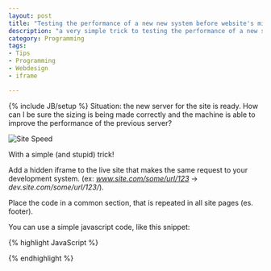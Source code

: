 ```yaml
---
layout: post
title: "Testing the performance of a new new system before website's migration"
description: "a very simple trick to testing the performance of a new system before the website's migration"
category: Programming
tags: 
- Tips
- Programming
- Webdesign
- iframe

---
```

{% include JB/setup %}
Situation: the new server for the site is ready. How can I be sure the sizing is being made correctly and the machine is able to improve the performance of the previous server?

![Site Speed](http://1.bp.blogspot.com/-7teIbvGZnlo/VK9viPRDQtI/AAAAAAAAASA/z5ZuhyMv8Fo/s1600/loading.png)
<!-- more -->

With a simple (and stupid) trick!

Add a hidden iframe to the live site that makes the same request to your development system. (ex: *www.site.com/some/url/123* -> *dev.site.com/some/url/123/*). 

Place the code in a common section, that is repeated in all site pages (es. footer).

You can use a simple javascript code, like this snippet:

{% highlight JavaScript %}

<script>
    var url = window.location.toString();
    url = url.replace("www.site.com","dev.site.com")
    var ifrm = document.createElement('iframe');
    ifrm.setAttribute('src', url);
    ifrm.setAttribute('width', "1px");
    ifrm.setAttribute('height', "1px");
    document.body.appendChild(ifrm); 
</script>

{% endhighlight %}


